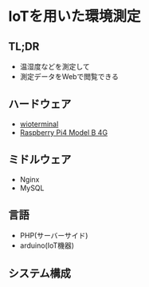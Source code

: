 # IoTを用いた環境測定  
## TL;DR
- 温湿度などを測定して
- 測定データをWebで閲覧できる

## ハードウェア
- [wioterminal](https://wiki.seeedstudio.com/jp/Wio-Terminal-Getting-Started/)
- [Raspberry Pi4 Model B 4G](https://jp.rs-online.com/web/generalDisplay.html?id=raspberrypi)

## ミドルウェア
- Nginx
- MySQL

## 言語
- PHP(サーバーサイド)
- arduino(IoT機器)

## システム構成

